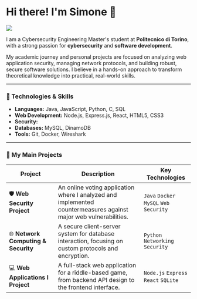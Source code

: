 # Hi there! I'm Simone 👋

<p align="left">
  <a href="www.linkedin.com/in/simonecapriolo" target="_blank">
    <img src="www.linkedin.com/in/simonecapriolo" />
  </a>
</p>

I am a Cybersecurity Engineering Master's student at **Politecnico di Torino**, with a strong passion for **cybersecurity** and **software development**.

My academic journey and personal projects are focused on analyzing web application security, managing network protocols, and building robust, secure software solutions. I believe in a hands-on approach to transform theoretical knowledge into practical, real-world skills.

---

### 🔧 Technologies & Skills

-   **Languages:** Java, JavaScript, Python, C, SQL
-   **Web Development:** Node.js, Express.js, React, HTML5, CSS3
-   **Security:** 
-   **Databases:** MySQL, DinamoDB
-   **Tools:** Git, Docker, Wireshark

---

### 🚀 My Main Projects

| Project                                                   | Description                                                                                                   | Key Technologies                     |
| ---------------------------------------------------------- | ------------------------------------------------------------------------------------------------------------- | ------------------------------------ |
| 🛡️ **Web Security Project**                                | An online voting application where I analyzed and implemented countermeasures against major web vulnerabilities. | `Java` `Docker` `MySQL` `Web Security` |
| 🌐 **Network Computing & Security**                          | A secure client-server system for database interaction, focusing on custom protocols and encryption.          | `Python` `Networking` `Security`     |
| 💻 **Web Applications I Project**                            | A full-stack web application for a riddle-based game, from backend API design to the frontend interface.        | `Node.js` `Express` `React` `SQLite` |
